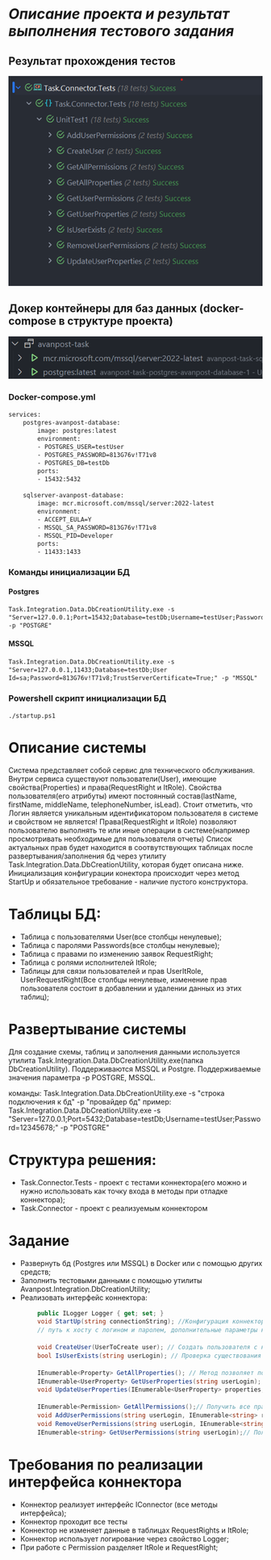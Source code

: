 # _Описание проекта и результат выполнения тестового задания_

## Результат прохождения тестов
![Результат прохождения тестов](./assets/tests_result.png)

## Докер контейнеры для баз данных (docker-compose в структуре проекта)
![Название изображения](./assets/docker_db_containers.png)

### Docker-compose.yml

    services:
        postgres-avanpost-database:
            image: postgres:latest
            environment:
            - POSTGRES_USER=testUser
            - POSTGRES_PASSWORD=813G76v!T71v8
            - POSTGRES_DB=testDb
            ports:
            - 15432:5432

        sqlserver-avanpost-database:
            image: mcr.microsoft.com/mssql/server:2022-latest
            environment:
            - ACCEPT_EULA=Y
            - MSSQL_SA_PASSWORD=813G76v!T71v8
            - MSSQL_PID=Developer
            ports:
            - 11433:1433

### Команды инициализации БД
#### Postgres
    Task.Integration.Data.DbCreationUtility.exe -s "Server=127.0.0.1;Port=15432;Database=testDb;Username=testUser;Password=813G76v!T71v8;" -p "POSTGRE"
#### MSSQL
    Task.Integration.Data.DbCreationUtility.exe -s "Server=127.0.0.1,11433;Database=testDb;User Id=sa;Password=813G76v!T71v8;TrustServerCertificate=True;" -p "MSSQL"

### Powershell скрипт инициализации БД
    ./startup.ps1


# Описание системы
Система представляет собой сервис для технического обслуживания.
Внутри сервиса существуют пользователи(User), имеющие свойства(Properties) и права(RequestRight и ItRole).
Свойства пользователя(его атрибуты) имеют постоянный состав(lastName, firstName, middleName, telephoneNumber, isLead). Стоит отметить, что Логин является уникальным идентификатором пользователя в системе и свойством не является!
Права(RequestRight и ItRole) позволяют пользователю выполнять те или иные операции в системе(например просмотривать необходимые для пользователя отчеты)
Список актуальных прав будет находится в соотвутствующих таблицах после развертывания/заполнения бд через утилиту Task.Integration.Data.DbCreationUtility, которая будет описана ниже.
Инициализация конфигурации конектора происходит через метод StartUp и обязательное требование - наличие пустого конструктора.

# Таблицы БД:
* Таблица с пользователями User(все столбцы ненулевые);
* Таблица с паролями Passwords(все столбцы ненулевые);
* Таблица с правами по изменению заявок RequestRight;
* Таблица с ролями исполнителей ItRole;
* Таблицы для связи пользователей и прав UserItRole, UserRequestRight(Все столбцы ненулевые, изменение прав пользователя состоит в добавлении и удалении данных из этих таблиц);

# Развертывание системы
Для создание схемы, таблиц и заполнения данными используется утилита Task.Integration.Data.DbCreationUtility.exe(папка DbCreationUtility). Поддерживаются MSSQL и Postgre. Поддерживаемые значения параметра -p POSTGRE, MSSQL.

команды:
Task.Integration.Data.DbCreationUtility.exe -s "строка подключения к бд" -p "провайдер бд"
пример: Task.Integration.Data.DbCreationUtility.exe -s "Server=127.0.0.1;Port=5432;Database=testDb;Username=testUser;Password=12345678;" -p "POSTGRE"

# Структура решения:
* Task.Connector.Tests - проект с тестами коннектора(его можно и нужно использовать как точку входа в методы при отладке коннектора);
* Task.Connector - проект с реализуемым коннектором

# Задание
* Развернуть бд (Postgres или MSSQL) в Docker или с помощью других средств;
* Заполнить тестовыми данными с помощью утилиты Avanpost.Integration.DbCreationUtility;
* Реализовать интерфейс коннектора:
```csharp
        public ILogger Logger { get; set; }
        void StartUp(string connectionString); //Конфигурация коннектора через строку подключения (настройки для подключения к ресурсу(строка подключения к бд, 
        // путь к хосту с логином и паролем, дополнительные параметры конфигурации бизнес-логики и тд, формат любой, например: "key1=value1;key2=value2...";
        
		void CreateUser(UserToCreate user); // Создать пользователя с набором свойств по умолчанию.
		bool IsUserExists(string userLogin); // Проверка существования пользователя
        
		IEnumerable<Property> GetAllProperties(); // Метод позволяет получить все свойства пользователя(смотри Описание системы), пароль тоже считать свойством
        IEnumerable<UserProperty> GetUserProperties(string userLogin); // Получить все значения свойств пользователя
        void UpdateUserProperties(IEnumerable<UserProperty> properties, string userLogin);// Метод позволяет устанавливать значения свойств пользователя
        
		IEnumerable<Permission> GetAllPermissions();// Получить все права в системе (смотри Описание системы)
        void AddUserPermissions(string userLogin, IEnumerable<string> rightIds);// Добавить права пользователю в системе
        void RemoveUserPermissions(string userLogin, IEnumerable<string> rightIds);// Удалить права пользователю в системе
        IEnumerable<string> GetUserPermissions(string userLogin);// Получить права пользователя в системе
```

# Требования по реализации интерфейса коннектора
* Коннектор реализует интерфейс IConnector (все методы интерфейса);
* Коннектор проходит все тесты
* Коннектор не изменяет данные в таблицах RequestRights и ItRole;
* Коннектор использует логирование через свойство Logger;
* При работе с Permission разделяет ItRole и RequestRight;


